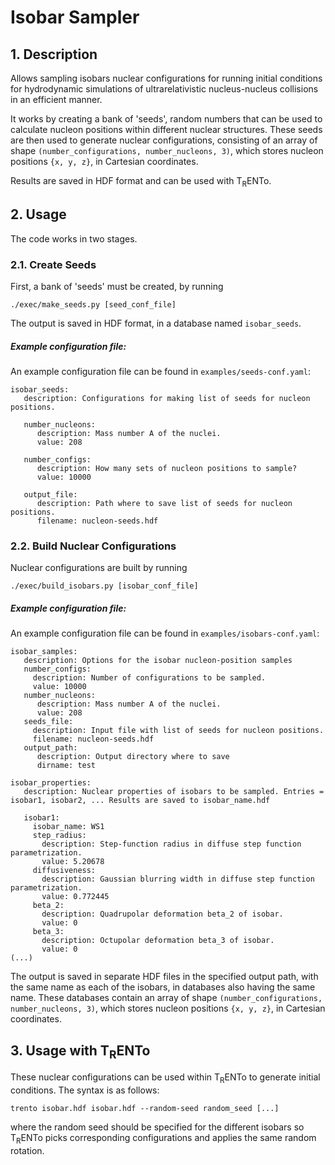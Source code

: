 # Isobar Sampler

## 1. Description

Allows sampling isobars nuclear configurations for running initial conditions for hydrodynamic simulations of ultrarelativistic nucleus-nucleus collisions in an efficient manner. 

It works by creating a bank of 'seeds', random numbers that can be used to calculate nucleon positions within different nuclear structures. These seeds are then used to generate nuclear configurations, consisting of an array of shape `(number_configurations, number_nucleons, 3)`, which stores nucleon positions `{x, y, z}`, in Cartesian coordinates.

Results are saved in HDF format and can be used with T<sub>R</sub>ENTo.

## 2. Usage

The code works in two stages. 

### 2.1. Create Seeds

First, a bank of 'seeds' must be created, by running

`./exec/make_seeds.py [seed_conf_file] `

The output is saved in HDF format, in a database named `isobar_seeds`.

##### Example configuration file:
An example configuration file can be found in `examples/seeds-conf.yaml`:
```
isobar_seeds:
   description: Configurations for making list of seeds for nucleon positions.
   
   number_nucleons: 
      description: Mass number A of the nuclei.
      value: 208
   
   number_configs:
      description: How many sets of nucleon positions to sample?
      value: 10000
         
   output_file:
      description: Path where to save list of seeds for nucleon positions.
      filename: nucleon-seeds.hdf
```


### 2.2. Build Nuclear Configurations

Nuclear configurations are built by running

`./exec/build_isobars.py [isobar_conf_file]`

##### Example configuration file:
An example configuration file can be found in `examples/isobars-conf.yaml`:
```
isobar_samples:
   description: Options for the isobar nucleon-position samples
   number_configs:
     description: Number of configurations to be sampled.
     value: 10000
   number_nucleons: 
      description: Mass number A of the nuclei.
      value: 208    
   seeds_file:
     description: Input file with list of seeds for nucleon positions.
     filename: nucleon-seeds.hdf
   output_path:
      description: Output directory where to save 
      dirname: test

isobar_properties:
   description: Nuclear properties of isobars to be sampled. Entries = isobar1, isobar2, ... Results are saved to isobar_name.hdf
   
   isobar1:
     isobar_name: WS1
     step_radius:
       description: Step-function radius in diffuse step function parametrization.
       value: 5.20678
     diffusiveness:
       description: Gaussian blurring width in diffuse step function parametrization.
       value: 0.772445
     beta_2:
       description: Quadrupolar deformation beta_2 of isobar.
       value: 0
     beta_3:
       description: Octupolar deformation beta_3 of isobar.
       value: 0
(...)
```

The output is saved in separate HDF files in the specified output path, with the same name as each of the isobars, in databases also having the same name. These databases contain an array of shape `(number_configurations, number_nucleons, 3)`, which stores nucleon positions `{x, y, z}`, in Cartesian coordinates.

## 3. Usage with T<sub>R</sub>ENTo

These nuclear configurations can be used within T<sub>R</sub>ENTo to generate initial conditions. The syntax is as follows:

`trento isobar.hdf isobar.hdf --random-seed random_seed [...]`

where the random seed should be specified for the different isobars so T<sub>R</sub>ENTo picks corresponding configurations and applies the same random rotation.


